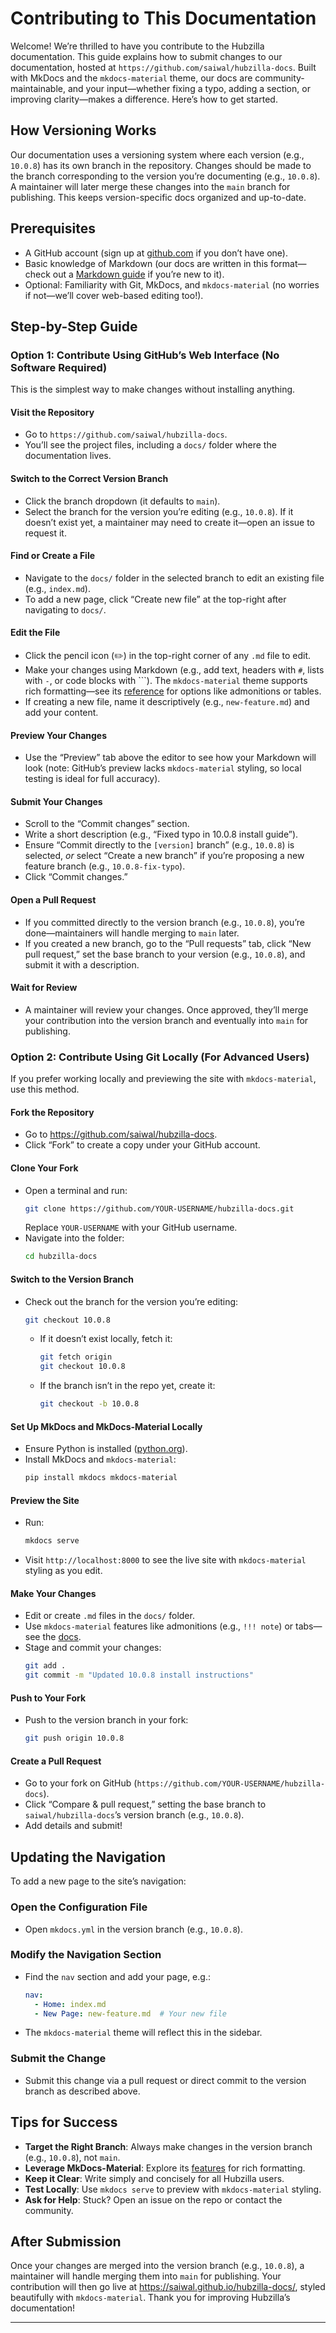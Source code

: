 # Contributing to This Documentation

Welcome! We’re thrilled to have you contribute to the Hubzilla documentation. This guide explains how to submit changes to our documentation, hosted at `https://github.com/saiwal/hubzilla-docs`. Built with MkDocs and the `mkdocs-material` theme, our docs are community-maintainable, and your input—whether fixing a typo, adding a section, or improving clarity—makes a difference. Here’s how to get started.

## How Versioning Works

Our documentation uses a versioning system where each version (e.g., `10.0.8`) has its own branch in the repository. Changes should be made to the branch corresponding to the version you’re documenting (e.g., `10.0.8`). A maintainer will later merge these changes into the `main` branch for publishing. This keeps version-specific docs organized and up-to-date.

## Prerequisites

- A GitHub account (sign up at [github.com](https://github.com) if you don’t have one).
- Basic knowledge of Markdown (our docs are written in this format—check out a [Markdown guide](https://www.markdownguide.org/) if you’re new to it).
- Optional: Familiarity with Git, MkDocs, and `mkdocs-material` (no worries if not—we’ll cover web-based editing too!).

## Step-by-Step Guide

### Option 1: Contribute Using GitHub’s Web Interface (No Software Required)

This is the simplest way to make changes without installing anything.

#### Visit the Repository

- Go to `https://github.com/saiwal/hubzilla-docs`.
- You’ll see the project files, including a `docs/` folder where the documentation lives.

#### Switch to the Correct Version Branch

- Click the branch dropdown (it defaults to `main`).
- Select the branch for the version you’re editing (e.g., `10.0.8`). If it doesn’t exist yet, a maintainer may need to create it—open an issue to request it.

#### Find or Create a File

- Navigate to the `docs/` folder in the selected branch to edit an existing file (e.g., `index.md`).
- To add a new page, click “Create new file” at the top-right after navigating to `docs/`.

#### Edit the File

- Click the pencil icon (✏️) in the top-right corner of any `.md` file to edit.
- Make your changes using Markdown (e.g., add text, headers with `#`, lists with `-`, or code blocks with \`\`\`). The `mkdocs-material` theme supports rich formatting—see its [reference](https://squidfunk.github.io/mkdocs-material/reference/) for options like admonitions or tables.
- If creating a new file, name it descriptively (e.g., `new-feature.md`) and add your content.

#### Preview Your Changes

- Use the “Preview” tab above the editor to see how your Markdown will look (note: GitHub’s preview lacks `mkdocs-material` styling, so local testing is ideal for full accuracy).

#### Submit Your Changes

- Scroll to the “Commit changes” section.
- Write a short description (e.g., “Fixed typo in 10.0.8 install guide”).
- Ensure “Commit directly to the `[version]` branch” (e.g., `10.0.8`) is selected, _or_ select “Create a new branch” if you’re proposing a new feature branch (e.g., `10.0.8-fix-typo`).
- Click “Commit changes.”

#### Open a Pull Request

- If you committed directly to the version branch (e.g., `10.0.8`), you’re done—maintainers will handle merging to `main` later.
- If you created a new branch, go to the “Pull requests” tab, click “New pull request,” set the base branch to your version (e.g., `10.0.8`), and submit it with a description.

#### Wait for Review

- A maintainer will review your changes. Once approved, they’ll merge your contribution into the version branch and eventually into `main` for publishing.

### Option 2: Contribute Using Git Locally (For Advanced Users)

If you prefer working locally and previewing the site with `mkdocs-material`, use this method.

#### Fork the Repository

- Go to <https://github.com/saiwal/hubzilla-docs>.
- Click “Fork” to create a copy under your GitHub account.

#### Clone Your Fork

- Open a terminal and run:
  ``` bash
  git clone https://github.com/YOUR-USERNAME/hubzilla-docs.git
  ```
  Replace `YOUR-USERNAME` with your GitHub username.
- Navigate into the folder:
  ``` bash
  cd hubzilla-docs
  ```

#### Switch to the Version Branch

- Check out the branch for the version you’re editing:
  ``` bash
  git checkout 10.0.8
  ```
  - If it doesn’t exist locally, fetch it:
    ``` bash
    git fetch origin
    git checkout 10.0.8
    ```
  - If the branch isn’t in the repo yet, create it:
    ``` bash
    git checkout -b 10.0.8
    ```

#### Set Up MkDocs and MkDocs-Material Locally

- Ensure Python is installed ([python.org](https://www.python.org/)).
- Install MkDocs and `mkdocs-material`:
  ``` bash
  pip install mkdocs mkdocs-material
  ```

#### Preview the Site

- Run:
  ``` bash
  mkdocs serve
  ```
- Visit `http://localhost:8000` to see the live site with `mkdocs-material` styling as you edit.

#### Make Your Changes

- Edit or create `.md` files in the `docs/` folder.
- Use `mkdocs-material` features like admonitions (e.g., `!!! note`) or tabs—see the [docs](https://squidfunk.github.io/mkdocs-material/).
- Stage and commit your changes:
  ``` bash
  git add .
  git commit -m "Updated 10.0.8 install instructions"
  ```

#### Push to Your Fork

- Push to the version branch in your fork:
  ``` bash
  git push origin 10.0.8
  ```

#### Create a Pull Request

- Go to your fork on GitHub (`https://github.com/YOUR-USERNAME/hubzilla-docs`).
- Click “Compare & pull request,” setting the base branch to `saiwal/hubzilla-docs`’s version branch (e.g., `10.0.8`).
- Add details and submit!

## Updating the Navigation

To add a new page to the site’s navigation:

### Open the Configuration File

- Open `mkdocs.yml` in the version branch (e.g., `10.0.8`).

### Modify the Navigation Section

- Find the `nav` section and add your page, e.g.:
  ``` yaml
  nav:
    - Home: index.md
    - New Page: new-feature.md  # Your new file
  ```
- The `mkdocs-material` theme will reflect this in the sidebar.

### Submit the Change

- Submit this change via a pull request or direct commit to the version branch as described above.

## Tips for Success

- **Target the Right Branch**: Always make changes in the version branch (e.g., `10.0.8`), not `main`.
- **Leverage MkDocs-Material**: Explore its [features](https://squidfunk.github.io/mkdocs-material/) for rich formatting.
- **Keep it Clear**: Write simply and concisely for all Hubzilla users.
- **Test Locally**: Use `mkdocs serve` to preview with `mkdocs-material` styling.
- **Ask for Help**: Stuck? Open an issue on the repo or contact the community.

## After Submission

Once your changes are merged into the version branch (e.g., `10.0.8`), a maintainer will handle merging them into `main` for publishing. Your contribution will then go live at <https://saiwal.github.io/hubzilla-docs/>, styled beautifully with `mkdocs-material`. Thank you for improving Hubzilla’s documentation!

---
